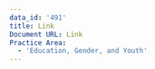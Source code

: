 ```yaml
---
data_id: '491'
title: Link
Document URL: Link
Practice Area:
  - 'Education, Gender, and Youth'
---
```

